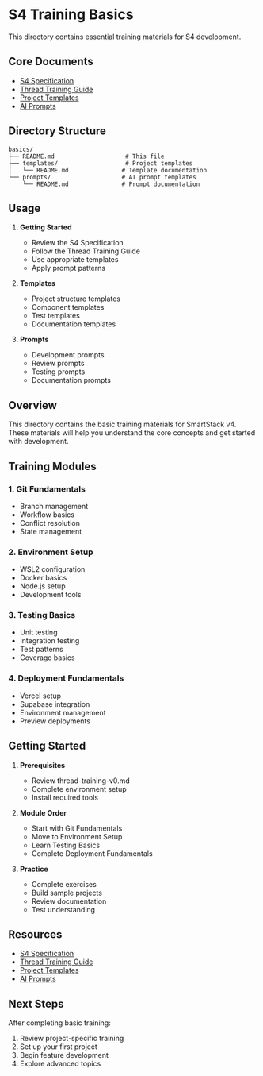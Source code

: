 # S4 Training Basics

This directory contains essential training materials for S4 development.

## Core Documents

- [S4 Specification](../../docs/smartstack-v4-spec.md)
- [Thread Training Guide](../../thread-training-v0.md)
- [Project Templates](./templates/)
- [AI Prompts](./prompts/)

## Directory Structure

```
basics/
├── README.md                    # This file
├── templates/                   # Project templates
│   └── README.md               # Template documentation
└── prompts/                    # AI prompt templates
    └── README.md               # Prompt documentation
```

## Usage

1. **Getting Started**
   - Review the S4 Specification
   - Follow the Thread Training Guide
   - Use appropriate templates
   - Apply prompt patterns

2. **Templates**
   - Project structure templates
   - Component templates
   - Test templates
   - Documentation templates

3. **Prompts**
   - Development prompts
   - Review prompts
   - Testing prompts
   - Documentation prompts

## Overview

This directory contains the basic training materials for SmartStack v4. These materials will help you understand the core concepts and get started with development.

## Training Modules

### 1. Git Fundamentals
- Branch management
- Workflow basics
- Conflict resolution
- State management

### 2. Environment Setup
- WSL2 configuration
- Docker basics
- Node.js setup
- Development tools

### 3. Testing Basics
- Unit testing
- Integration testing
- Test patterns
- Coverage basics

### 4. Deployment Fundamentals
- Vercel setup
- Supabase integration
- Environment management
- Preview deployments

## Getting Started

1. **Prerequisites**
   - Review thread-training-v0.md
   - Complete environment setup
   - Install required tools

2. **Module Order**
   - Start with Git Fundamentals
   - Move to Environment Setup
   - Learn Testing Basics
   - Complete Deployment Fundamentals

3. **Practice**
   - Complete exercises
   - Build sample projects
   - Review documentation
   - Test understanding

## Resources

- [S4 Specification](../docs/smartstack-v4-spec.md)
- [Thread Training Guide](../thread-training-v0.md)
- [Project Templates](../templates/)
- [AI Prompts](../prompts/)

## Next Steps

After completing basic training:
1. Review project-specific training
2. Set up your first project
3. Begin feature development
4. Explore advanced topics 